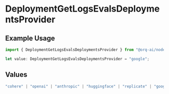 # DeploymentGetLogsEvalsDeploymentsProvider

## Example Usage

```typescript
import { DeploymentGetLogsEvalsDeploymentsProvider } from "@orq-ai/node/models/operations";

let value: DeploymentGetLogsEvalsDeploymentsProvider = "google";
```

## Values

```typescript
"cohere" | "openai" | "anthropic" | "huggingface" | "replicate" | "google" | "google-ai" | "azure" | "aws" | "anyscale" | "perplexity" | "groq" | "fal" | "leonardoai" | "nvidia" | "jina" | "togetherai" | "elevenlabs"
```